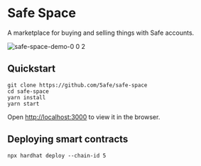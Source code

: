 # Safe Space

A marketplace for buying and selling things with Safe accounts.

![safe-space-demo-0 0 2](https://user-images.githubusercontent.com/9806858/216753361-7f4dab8a-5df7-4fcb-a671-5ca6e209eb24.gif)

## Quickstart


```
git clone https://github.com/5afe/safe-space
cd safe-space
yarn install
yarn start
```
Open [http://localhost:3000](http://localhost:3000) to view it in the browser.

## Deploying smart contracts

`npx hardhat deploy --chain-id 5`